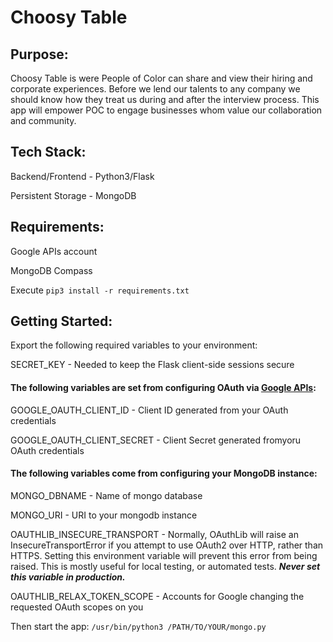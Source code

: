 # Choosy Table

## Purpose:
Choosy Table is were People of Color can share and view their hiring and corporate experiences.  Before we lend our talents to any company we should know how they treat us during and after the interview process.  This app will empower POC to engage businesses whom value our collaboration and community.

## Tech Stack:
Backend/Frontend - Python3/Flask

Persistent Storage - MongoDB 

## Requirements:
Google APIs account

MongoDB Compass

Execute `pip3 install -r requirements.txt`

## Getting Started:
Export the following required variables to your environment:

SECRET_KEY - Needed to keep the Flask client-side sessions secure 

#### The following variables are set from configuring OAuth via [Google APIs](https://support.google.com/googleapi/answer/6158857?hl=en&ref_topic=7013279):
GOOGLE_OAUTH_CLIENT_ID - Client ID generated from your OAuth credentials

GOOGLE_OAUTH_CLIENT_SECRET - Client Secret generated fromyoru OAuth credentials

#### The following variables come from configuring your MongoDB instance:
MONGO_DBNAME - Name of mongo database

MONGO_URI - URI to your mongodb instance

OAUTHLIB_INSECURE_TRANSPORT - Normally, OAuthLib will raise an InsecureTransportError if you attempt to use OAuth2 over HTTP, rather than HTTPS. Setting this environment variable will prevent this error from being raised. This is mostly useful for local testing, or automated tests. ***Never set this variable in production.***

OAUTHLIB_RELAX_TOKEN_SCOPE - Accounts for Google changing the requested OAuth scopes on you

Then start the app:
`/usr/bin/python3 /PATH/TO/YOUR/mongo.py`